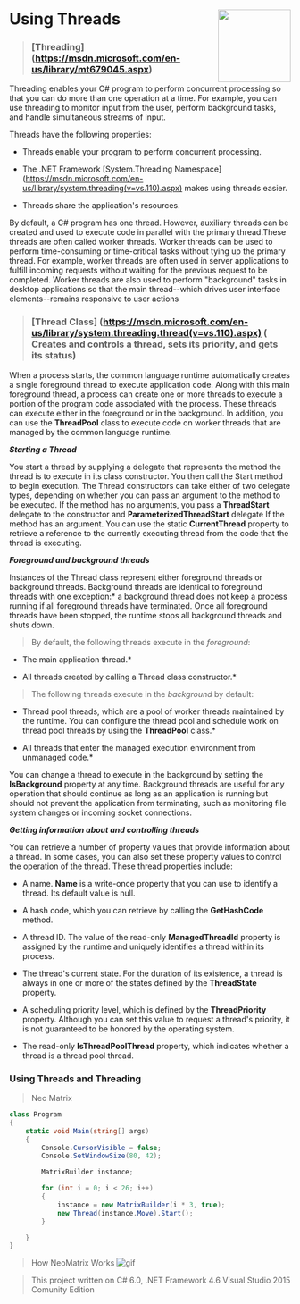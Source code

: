 # Using Threads <img src="https://cloud.githubusercontent.com/assets/24522089/21962098/41a510c8-db36-11e6-95ef-eb392a0a1919.png" align="right" width="130px" height="130px" /> 

>### [**Threading**] (https://msdn.microsoft.com/en-us/library/mt679045.aspx) 

Threading enables your C# program to perform concurrent processing so that you can do more than one operation at a time.
For example, you can use threading to monitor input from the user, perform background tasks, and handle simultaneous streams of input.

Threads have the following properties:

* Threads enable your program to perform concurrent processing.

* The .NET Framework [System.Threading Namespace] (https://msdn.microsoft.com/en-us/library/system.threading(v=vs.110).aspx) makes using threads easier.

* Threads share the application's resources.

By default, a C# program has one thread. However, auxiliary threads can be created and used to execute code in parallel with the primary thread.These threads are often called worker threads. Worker threads can be used to perform time-consuming or time-critical tasks without tying up the primary thread. For example, worker threads are often used in server applications to fulfill incoming requests without waiting for the previous request to be completed. Worker threads are also used to perform "background" tasks in desktop applications so that the main thread--which drives user interface elements--remains responsive to user actions


> ### [**Thread Class**] (https://msdn.microsoft.com/en-us/library/system.threading.thread(v=vs.110).aspx) ( Creates and controls a thread, sets its priority, and gets its status)

When a process starts, the common language runtime automatically creates a single foreground thread to execute application code. Along with this main foreground thread, a process can create one or more threads to execute a portion of the program code associated with the process. These threads can execute either in the foreground or in the background. In addition, you can use the **ThreadPool** class to execute code on worker threads that are managed by the common language runtime.

***Starting a Thread***

You start a thread by supplying a delegate that represents the method the thread is to execute in its class constructor. You then call the Start method to begin execution.
The Thread constructors can take either of two delegate types, depending on whether you can pass an argument to the method to be executed. If the method has no arguments, you pass a **ThreadStart** delegate to the constructor and **ParameterizedThreadStart** delegate If the method has an argument.
You can use the static **CurrentThread** property to retrieve a reference to the currently executing thread from the code that the thread is executing.


***Foreground and background threads***

Instances of the Thread class represent either foreground threads or background threads. Background threads are identical to foreground threads with one exception:* a background thread does not keep a process running if all foreground threads have terminated. Once all foreground threads have been stopped, the runtime stops all background threads and shuts down.

> By default, the following threads execute in the *foreground*:

* The main application thread.*

* All threads created by calling a Thread class constructor.*

> The following threads execute in the *background* by default:

* Thread pool threads, which are a pool of worker threads maintained by the runtime. You can configure the thread pool and schedule work on thread pool threads by using the **ThreadPool** class.*

* All threads that enter the managed execution environment from unmanaged code.*

You can change a thread to execute in the background by setting the **IsBackground** property at any time. Background threads are useful for any operation that should continue as long as an application is running but should not prevent the application from terminating, such as monitoring file system changes or incoming socket connections.

***Getting information about and controlling threads***

You can retrieve a number of property values that provide information about a thread. In some cases, you can also set these property values to control the operation of the thread. These thread properties include:

* A name. **Name** is a write-once property that you can use to identify a thread. Its default value is null.

* A hash code, which you can retrieve by calling the **GetHashCode** method.

* A thread ID. The value of the read-only **ManagedThreadId** property is assigned by the runtime and uniquely identifies a thread within its process.

* The thread's current state. For the duration of its existence, a thread is always in one or more of the states defined by the **ThreadState** property.

* A scheduling priority level, which is defined by the **ThreadPriority** property. Although you can set this value to request a thread's priority, it is not guaranteed to be honored by the operating system.

* The read-only **IsThreadPoolThread** property, which indicates whether a thread is a thread pool thread.


### Using Threads and Threading

> Neo Matrix

```c#
class Program
{
    static void Main(string[] args)
    {
        Console.CursorVisible = false;
        Console.SetWindowSize(80, 42);

        MatrixBuilder instance;

        for (int i = 0; i < 26; i++)
        {
            instance = new MatrixBuilder(i * 3, true);
            new Thread(instance.Move).Start();
        }

    }
}
```

> How NeoMatrix Works
![gif](https://cloud.githubusercontent.com/assets/24522089/22842810/15fe532a-eff0-11e6-8d55-38859e6c254a.gif)




> This project written on C# 6.0, .NET Framework 4.6 Visual Studio 2015 Comunity Edition
